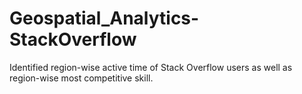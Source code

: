 # Geospatial_Analytics-StackOverflow
Identified region-wise active time of Stack Overflow users as well as region-wise most competitive skill.
